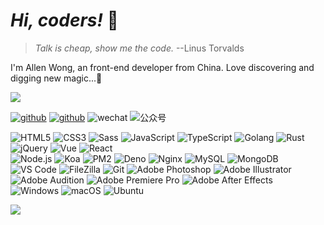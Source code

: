 # *Hi, coders!* 🖖

> *Talk is cheap, show me the code.* --Linus Torvalds

I'm Allen Wong, an front-end developer from China. Love discovering and digging new magic...🧙

![](https://komarev.com/ghpvc/?username=xiaofuyesnew)

[![github](https://img.shields.io/badge/-xiaofuyesnew-%23323031?style=flat&logo=github)](https://github.com/xiaofuyesnew)
[![github](https://img.shields.io/badge/-xiaofuyesnew-%23323031?style=flat&logo=twitter)](https://twitter.com/xiaofuyesnew)
![wechat](https://img.shields.io/badge/-xiaofuyesnew-%23323031?style=flat&logo=wechat)
![公众号](https://img.shields.io/badge/公众号-开源说-%23323031?style=flat&labelColor=323031)

![HTML5](https://img.shields.io/badge/-HTML5-%23E34C26?style=flat&logo=html5&logoColor=ffffff)
![CSS3](https://img.shields.io/badge/-CSS3-%23197CBE?style=flat&logo=css3)
![Sass](https://img.shields.io/badge/-Sass-%23CB6498?style=flat&logo=sass&logoColor=ffffff)
![JavaScript](https://img.shields.io/badge/-JavaScript-%23F7DF1C?style=flat&logo=javascript&logoColor=000000&labelColor=%23ECD83E&color=%23ECD83E)
![TypeScript](https://img.shields.io/badge/-TypeScript-%23579050?style=flat&logo=typescript&logoColor=ffffff&color=3178c6)
![Golang](https://img.shields.io/badge/-Golang-%23323031?style=flat&logo=go&logoColor=00ADD8)
![Rust](https://img.shields.io/badge/-Rust-%23323031?style=flat&logo=rust&logoColor=ffffff)\
![jQuery](https://img.shields.io/badge/-jQuery-%23579050?style=flat&logo=jquery&logoColor=78cff5&color=0769ad)
![Vue](https://img.shields.io/badge/-Vue-%23323031?style=flat&logo=vue.js&logoColor=4FC08D)
![React](https://img.shields.io/badge/-React-%23323031?style=flat&logo=react&logoColor=61DAFB)\
![Node.js](https://img.shields.io/badge/-Node.js-%23579050?style=flat&logo=node.js&logoColor=ffffff)
![Koa](https://img.shields.io/badge/-Koa-%23579050?style=flat&color=2C2C32)
![PM2](https://img.shields.io/badge/-PM2-%23579050?style=flat&logo=pm2&logoColor=ffffff&color=2b037a)
![Deno](https://img.shields.io/badge/-Deno-%23579050?style=flat&logo=deno&logoColor=ffffff&color=161e2e)
![Nginx](https://img.shields.io/badge/-Nginx-%23579050?style=flat&logo=nginx&logoColor=ffffff&color=009639)
![MySQL](https://img.shields.io/badge/-MySQL-%23579050?style=flat&logo=mysql&logoColor=ffffff&color=4479A1)
![MongoDB](https://img.shields.io/badge/-MongoDB-%23579050?style=flat&logo=mongodb&logoColor=ffffff&color=47A248)\
![VS Code](https://img.shields.io/badge/-VS%20Code-%23579050?style=flat&logo=visual-studio-code&logoColor=007ACC&color=2C2C32)
![FileZilla](https://img.shields.io/badge/-FileZilla-%23579050?style=flat&logo=filezilla&logoColor=ffffff&color=BF0000)
![Git](https://img.shields.io/badge/-Git-%23579050?style=flat&logo=git&logoColor=ffffff&color=F05032)
![Adobe Photoshop](https://img.shields.io/badge/-Adobe%20Photoshop-%23579050?style=flat&logo=adobe-photoshop&logoColor=001e36&color=31A8FF)
![Adobe Illustrator](https://img.shields.io/badge/-Adobe%20Illustrator-%23579050?style=flat&logo=adobe-illustrator&logoColor=330000&color=FF9A00)
![Adobe Audition](https://img.shields.io/badge/-Adobe%20Audition-%23579050?style=flat&logo=adobe-audition&logoColor=00005b&color=9999FF)
![Adobe Premiere Pro](https://img.shields.io/badge/-Adobe%20Premiere%20Pro-%23579050?style=flat&logo=adobe-premiere-pro&logoColor=00005b&color=9999FF)
![Adobe After Effects](https://img.shields.io/badge/-Adobe%20After%20Effects-%23579050?style=flat&logo=adobe-after-effects&logoColor=00005b&color=9999FF)\
![Windows](https://img.shields.io/badge/-Windows-%23579050?style=flat&logo=windows&logoColor=ffffff&color=0078D6)
![macOS](https://img.shields.io/badge/-macOS-%23579050?style=flat&logo=apple&logoColor=ffffff&color=2C2C32)
![Ubuntu](https://img.shields.io/badge/-Ubuntu-%23579050?style=flat&logo=ubuntu&logoColor=ffffff&color=e95420)


![](https://github-profile-summary-cards.vercel.app/api/cards/profile-details?username=xiaofuyesnew&theme=monokai)